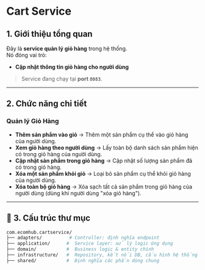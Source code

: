 # Cart Service

## 1. Giới thiệu tổng quan
Đây là **service quản lý giỏ hàng** trong hệ thống.  
Nó đóng vai trò:
-  **Cập nhật thông tin giỏ hàng cho người dùng**  

>  Service đang chạy tại **port `8083`**.

---

##  2. Chức năng chi tiết

###  Quản lý Giỏ Hàng
- **Thêm sản phẩm vào giỏ** → Thêm một sản phẩm cụ thể vào giỏ hàng của người dùng.  
- **Xem giỏ hàng theo người dùng** → Lấy toàn bộ danh sách sản phẩm hiện có trong giỏ hàng của người dùng. 
- **Cập nhật sản phẩm trong giỏ hàng** → Cập nhật số lượng sản phẩm đã có trong giỏ hàng.
- **Xóa một sản phẩm khỏi giỏ** → Loại bỏ sản phẩm cụ thể khỏi giỏ hàng của người dùng.
- **Xóa toàn bộ giỏ hàng** → Xóa sạch tất cả sản phẩm trong giỏ hàng của người dùng (dùng khi người dùng "xóa giỏ hàng").

---

## 📂 3. Cấu trúc thư mục

```bash
com.ecomhub.cartservice/
├── adapters/          # Controller: định nghĩa endpoint
├── application/      #  Service layer: xử lý logic ứng dụng
├── domain/           #  Business logic & entity chính
├── infrastructure/   #  Repository, kết nối DB, cấu hình hệ thống
├── shared/           #  Định nghĩa các phần dùng chung
